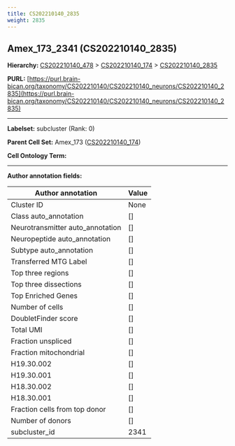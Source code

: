 ```yaml
---
title: CS202210140_2835
weight: 2835
---
```

## Amex_173_2341 (CS202210140_2835)
<b>Hierarchy: </b>
[CS202210140_478](../CS202210140_478) >
[CS202210140_174](../CS202210140_174) >
[CS202210140_2835](../CS202210140_2835)

**PURL:** [https://purl.brain-bican.org/taxonomy/CS202210140/CS202210140_neurons/CS202210140_2835](https://purl.brain-bican.org/taxonomy/CS202210140/CS202210140_neurons/CS202210140_2835)

---


**Labelset:** subcluster (Rank: 0)

**Parent Cell Set:** Amex_173 ([CS202210140_174](../CS202210140_174))



**Cell Ontology Term:** 

[MARKER GENES.]: #


---

[TRANSFERRED ANNOTATIONS.]: #


[AUTHOR ANNOTATION FIELDS.]: #


**Author annotation fields:**

| Author annotation | Value |
|-------------------|-------|
|Cluster ID|None|
|Class auto_annotation|[]|
|Neurotransmitter auto_annotation|[]|
|Neuropeptide auto_annotation|[]|
|Subtype auto_annotation|[]|
|Transferred MTG Label|[]|
|Top three regions|[]|
|Top three dissections|[]|
|Top Enriched Genes|[]|
|Number of cells|[]|
|DoubletFinder score|[]|
|Total UMI|[]|
|Fraction unspliced|[]|
|Fraction mitochondrial|[]|
|H19.30.002|[]|
|H19.30.001|[]|
|H18.30.002|[]|
|H18.30.001|[]|
|Fraction cells from top donor|[]|
|Number of donors|[]|
|subcluster_id|2341|
